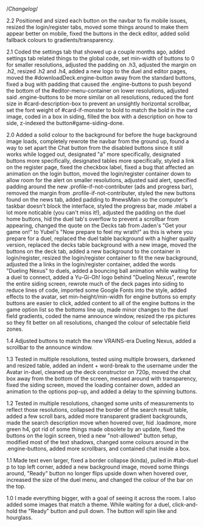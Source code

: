 /*Changelog*/

2.2 Positioned and sized each button on the navbar to fix mobile issues, resized the login/register tabs, moved some things around to make them appear better on mobile, fixed the buttons in the deck editor, added solid fallback colours to gradients/transparency.

2.1 Coded the settings tab that showed up a couple months ago, added settings tab related things to the global code, set min-width of buttons to 0 for smaller resolutions, adjusted the padding on .h3, adjusted the margin on .h2, resized .h2 and .h4, added a new logo to the duel and editor pages, moved the #downloadDeck.engine-button away from the standard buttons, fixed a bug with padding that caused the .engine-buttons to push beyond the bottom of the #editor-menu-container on lower resolutions, adjusted said .engine-buttons to be more similar on all resolutions, reduced the font size in #card-description-box to prevent an unsightly horizontal scrollbar, set the font weight of #card-if-monster to bold to match the bold in the card image, coded in a box in siding, filled the box with a description on how to side, z-indexed the button#game-siding-done.

2.0 Added a solid colour to the background for before the huge background image loads, completely rewrote the navbar from the ground up, found a way to set apart the Chat button from the disabled buttons since it still works while logged out, designated "a" more specifically, designated buttons more specifically, designated tables more specifically, styled a link on the register page, fixed the checkbox label, fixed a bug that affected an animation on the login button, moved the login/register container down to allow room for the alert on smaller resolutions, adjusted said alert, specified padding around the new .profile-if-not-contributer (ads and progress bar), removed the margin from .profile-if-not-contributer, styled the new buttons found on the news tab, added padding to #newsMain so the computer's taskbar doesn't block the interface, styled the progress bar, made .mlabel a lot more noticable (you can't miss it!), adjusted the padding on the duel home buttons, hid the duel tab's overflow to prevent a scrollbar from appearing, changed the quote on the Decks tab from Jaden's "Get your game on!" to Yubel's "Now prepare to feel my wrath!" as this is where you prepare for a duel, replaced the duel table background with a higher quality version, replaced the decks table background with a new image, moved the buttons on the deck tab, added a new background to the container in login/register, resized the login/register container to fit the new background, adjusted the a links in the login/register container, added the words "Dueling Nexus" to duels, added a bouncing ball animation while waiting for a duel to connect, added a Yu-Gi-Oh! logo behind "Dueling Nexus", rewrote the entire siding screen, rewrote much of the deck pages into siding to reduce lines of code, imported some Google Fonts into the style, added effects to the avatar, set min-height/min-width for engine buttons so empty buttons are easier to click, added content to all of the engine buttons in the game option list so the bottoms line up, made minor changes to the duel field gradients, coded the name announce window, resized the rps pictures so they fit better on all resolutions, changed the colour of selectable field zones.

1.4 Adjusted buttons to match the new VRAINS-era Dueling Nexus, added a scrollbar to the announce window.

1.3 Tested in multiple resolutions, tested using multiple browsers, darkened and resized table, added an indent + word-break to the username under the Avatar in-duel, cleaned up the deck constructor on 720p, moved the chat box away from the bottom of the screen, messed around with transparency, fixed the siding screen, moved the loading container down, added an animation to the options pop-up, and added a delay to the spinning buttons.

1.2 Tested in multiple resolutions, changed some units of measurements to reflect those resolutions, collapsed the border of the search result table, added a few scroll bars, added more transparent gradient backgrounds, made the search description move when hovered over, hid .loadmore, more green h4, got rid of some things made obsolete by an update, fixed the buttons on the login screen, tried a new "not-allowed" button setup, modified most of the text shadows, changed some colours around in the .engine-buttons, added more scrollbars, and contained chat inside a box.

1.1 Made text even larger, fixed a border collapse (kinda), pulled in #tab-duel p to top left corner, added a new background image, moved some things around, "Ready" button no longer flips upside down when hovered over, increased the size of the duel menu, and changed the colour of the bar on the top.

1.0 I made everything bigger, with a goal of seeing it across the room. I also added some images that match a theme. While waiting for a duel, click-and-hold the "Ready" button and pull down. The button will spin like and hourglass.
